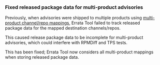 ### Fixed released package data for multi-product advisories

Previously, when advisories were shipped to multiple products using
[multi-product channel/repo mappings](https://errata.devel.redhat.com/multi_product_mappings),
Errata Tool failed to track released package data for the mapped
destination channels/repos.

This caused release package data to be incomplete for multi-product
advisories, which could interfere with RPMDiff and TPS tests.

This has been fixed; Errata Tool now considers all multi-product
mappings when storing released package data.
